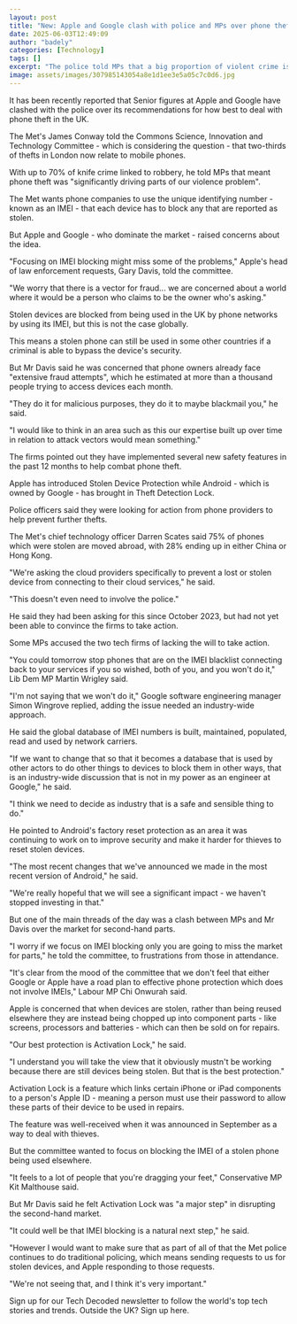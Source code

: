 ```yaml
---
layout: post
title: "New: Apple and Google clash with police and MPs over phone thefts"
date: 2025-06-03T12:49:09
author: "badely"
categories: [Technology]
tags: []
excerpt: "The police told MPs that a big proportion of violent crime is related to mobile phone theft."
image: assets/images/307985143054a8e1d1ee3e5a05c7c0d6.jpg
---
```


It has been recently reported that Senior figures at Apple and Google have clashed with the police over its recommendations for how best to deal with phone theft in the UK.

The Met's James Conway told the Commons Science, Innovation and Technology Committee - which is considering the question - that two-thirds of thefts in London now relate to mobile phones.

With up to 70% of knife crime linked to robbery, he told MPs that meant phone theft was "significantly driving parts of our violence problem".

The Met wants phone companies to use the unique identifying number - known as an IMEI - that each device has to block any that are reported as stolen.

But Apple and Google - who dominate the market - raised concerns about the idea.

"Focusing on IMEI blocking might miss some of the problems," Apple's head of law enforcement requests, Gary Davis, told the committee.

"We worry that there is a vector for fraud... we are concerned about a world where it would be a person who claims to be the owner who's asking."

Stolen devices are blocked from being used in the UK by phone networks by using its IMEI, but this is not the case globally.

This means a stolen phone can still be used in some other countries if a criminal is able to bypass the device's security.

But Mr Davis said he was concerned that phone owners already face "extensive fraud attempts", which he estimated at more than a thousand people trying to access devices each month.

"They do it for malicious purposes, they do it to maybe blackmail you," he said.

"I would like to think in an area such as this our expertise built up over time in relation to attack vectors would mean something."

The firms pointed out they have implemented several new safety features in the past 12 months to help combat phone theft. 

Apple has introduced Stolen Device Protection while Android - which is owned by Google - has brought in Theft Detection Lock.

Police officers said they were looking for action from phone providers to help prevent further thefts.

The Met's chief technology officer Darren Scates said 75% of phones which were stolen are moved abroad, with 28% ending up in either China or Hong Kong.

"We're asking the cloud providers specifically to prevent a lost or stolen device from connecting to their cloud services," he said.

"This doesn't even need to involve the police."

He said they had been asking for this since October 2023, but had not yet been able to convince the firms to take action.

Some MPs accused the two tech firms of lacking the will to take action.

"You could tomorrow stop phones that are on the IMEI blacklist connecting back to your services if you so wished, both of you, and you won't do it," Lib Dem MP Martin Wrigley said.

"I'm not saying that we won't do it," Google software engineering manager Simon Wingrove replied, adding the issue needed an industry-wide approach.

He said the global database of IMEI numbers is built, maintained, populated, read and used by network carriers. 

"If we want to change that so that it becomes a database that is used by other actors to do other things to devices to block them in other ways, that is an industry-wide discussion that is not in my power as an engineer at Google," he said.

"I think we need to decide as industry that is a safe and sensible thing to do."

He pointed to Android's factory reset protection as an area it was continuing to work on to improve security and make it harder for thieves to reset stolen devices.

"The most recent changes that we've announced we made in the most recent version of Android," he said. 

"We're really hopeful that we will see a significant impact - we haven't stopped investing in that."

But one of the main threads of the day was a clash between MPs and Mr Davis over the market for second-hand parts.

"I worry if we focus on IMEI blocking only you are going to miss the market for parts," he told the committee, to frustrations from those in attendance.

"It's clear from the mood of the committee that we don't feel that either Google or Apple have a road plan to effective phone protection which does not involve IMEIs," Labour MP Chi Onwurah said.

Apple is concerned that when devices are stolen, rather than being reused elsewhere they are instead being chopped up into component parts - like screens, processors and batteries - which can then be sold on for repairs.

"Our best protection is Activation Lock," he said. 

"I understand you will take the view that it obviously mustn't be working because there are still devices being stolen. But that is the best protection."

Activation Lock is a feature which links certain iPhone or iPad components to a person's Apple ID - meaning a person must use their password to allow these parts of their device to be used in repairs.

The feature was well-received when it was announced in September as a way to deal with thieves. 

But the committee wanted to focus on blocking the IMEI of a stolen phone being used elsewhere.

"It feels to a lot of people that you're dragging your feet," Conservative MP Kit Malthouse said.

But Mr Davis said he felt Activation Lock was "a major step" in disrupting the second-hand market.

"It could well be that IMEI blocking is a natural next step," he said.

"However I would want to make sure that as part of all of that the Met police continues to do traditional policing, which means sending requests to us for stolen devices, and Apple responding to those requests.

"We're not seeing that, and I think it's very important."

Sign up for our Tech Decoded newsletter to follow the world's top tech stories and trends. Outside the UK? Sign up here.

